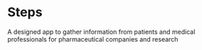 # Steps
A designed  app to gather information  from patients and medical professionals for pharmaceutical  companies and research 

